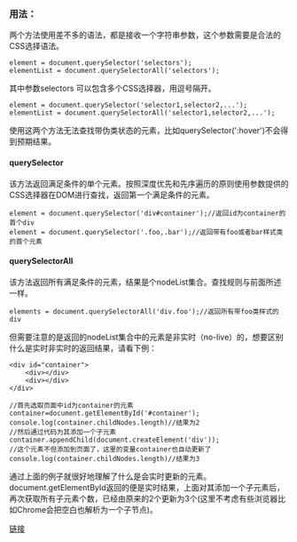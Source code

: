 ### 用法：

两个方法使用差不多的语法，都是接收一个字符串参数，这个参数需要是合法的CSS选择语法。

```
element = document.querySelector('selectors');
elementList = document.querySelectorAll('selectors');
```

其中参数selectors 可以包含多个CSS选择器，用逗号隔开。

```
element = document.querySelector('selector1,selector2,...');
elementList = document.querySelectorAll('selector1,selector2,...');
```

使用这两个方法无法查找带伪类状态的元素，比如querySelector(':hover')不会得到预期结果。

#### querySelector

该方法返回满足条件的单个元素。按照深度优先和先序遍历的原则使用参数提供的CSS选择器在DOM进行查找，返回第一个满足条件的元素。

```
element = document.querySelector('div#container');//返回id为container的首个div
element = document.querySelector('.foo,.bar');//返回带有foo或者bar样式类的首个元素
```

#### querySelectorAll

该方法返回所有满足条件的元素，结果是个nodeList集合。查找规则与前面所述一样。

```
elements = document.querySelectorAll('div.foo');//返回所有带foo类样式的div
```

但需要注意的是返回的nodeList集合中的元素是非实时（no-live）的，想要区别什么是实时非实时的返回结果，请看下例：

```
<div id="container">
    <div></div>
    <div></div>
</div>
```

```
//首先选取页面中id为container的元素
container=document.getElementById('#container');
console.log(container.childNodes.length)//结果为2
//然后通过代码为其添加一个子元素
container.appendChild(document.createElement('div'));
//这个元素不但添加到页面了，这里的变量container也自动更新了
console.log(container.childNodes.length)//结果为3
```

通过上面的例子就很好地理解了什么是会实时更新的元素。document.getElementById返回的便是实时结果，上面对其添加一个子元素后，再次获取所有子元素个数，已经由原来的2个更新为3个(这里不考虑有些浏览器比如Chrome会把空白也解析为一个子节点)。

[链接](http://www.nowamagic.net/librarys/veda/detail/388)